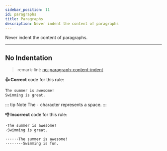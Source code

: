 ```yaml
---
sidebar_position: 11
id: paragraphs
title: Paragraphs
description: Never indent the content of paragraphs
---
```


Never indent the content of paragraphs.

---

## No Indentation

> remark-lint: [no-paragraph-content-indent](https://github.com/remarkjs/remark-lint/tree/master/packages/remark-lint-no-paragraph-content-indent "Link to remarkjs")

**:thumbsup: Correct** code for this rule:

```markdown
The summer is awesome!
Swimming is great.
```

::: tip Note
The `·` character represents a space.
:::

**:thumbsdown: Incorrect** code for this rule:

```markdown
·The summer is awesome!
·Swimming is great.
```

```markdown
······The summer is awesome!
········Swimming is fun.
```
